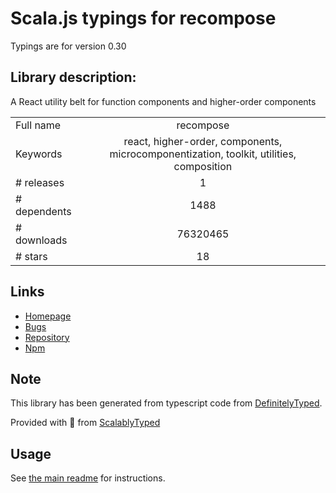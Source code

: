 
# Scala.js typings for recompose

Typings are for version 0.30

## Library description:
A React utility belt for function components and higher-order components

|                    |                 |
| ------------------ | :-------------: |
| Full name          | recompose |
| Keywords           | react, higher-order, components, microcomponentization, toolkit, utilities, composition |
| # releases         | 1 |
| # dependents       | 1488 |
| # downloads        | 76320465 |
| # stars            | 18 |

## Links
- [Homepage](https://github.com/acdlite/recompose)
- [Bugs](https://github.com/acdlite/recompose/issues)
- [Repository](https://github.com/acdlite/recompose)
- [Npm](https://www.npmjs.com/package/recompose)
    


## Note
This library has been generated from typescript code from [DefinitelyTyped](https://definitelytyped.org).

Provided with :purple_heart: from [ScalablyTyped](https://github.com/oyvindberg/ScalablyTyped)

## Usage
See [the main readme](../../readme.md) for instructions.


